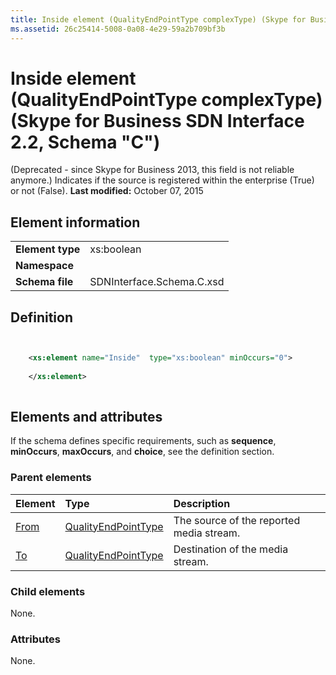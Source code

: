 ```yaml
---
title: Inside element (QualityEndPointType complexType) (Skype for Business SDN Interface 2.2, Schema "C")
ms.assetid: 26c25414-5008-0a08-4e29-59a2b709bf3b
---
```



# Inside element (QualityEndPointType complexType) (Skype for Business SDN Interface 2.2, Schema "C")
(Deprecated - since Skype for Business 2013, this field is not reliable anymore.) Indicates if the source is registered within the enterprise (True) or not (False). 
 **Last modified:** October 07, 2015
  
    
    


## Element information


|||
|:-----|:-----|
|**Element type**|xs:boolean |
|**Namespace**||
|**Schema file**|SDNInterface.Schema.C.xsd |
   

## Definition


```XML


    <xs:element name="Inside"  type="xs:boolean" minOccurs="0">
    
    </xs:element>
  
```


## Elements and attributes

If the schema defines specific requirements, such as **sequence**, **minOccurs**, **maxOccurs**, and **choice**, see the definition section. 
  
    
    

### Parent elements



|**Element**|**Type**|**Description**|
|:-----|:-----|:-----|
| [From](from-element-qualitytype-complextype-1.md)| [QualityEndPointType](qualityendpointtype-complextype.md)|The source of the reported media stream. |
| [To](to-element-qualitytype-complextype-1.md)| [QualityEndPointType](qualityendpointtype-complextype.md)|Destination of the media stream. |
   

### Child elements

None. 
  
    
    

### Attributes

None. 
  
    
    

